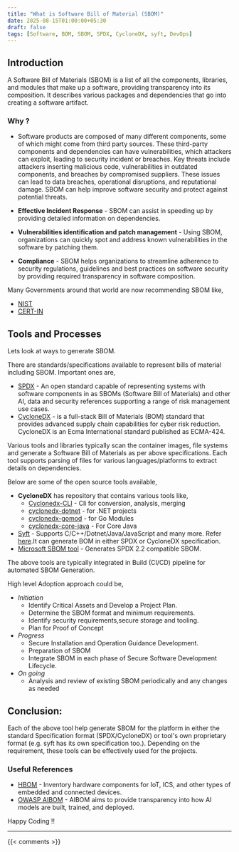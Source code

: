 ```yaml
---
title: "What is Software Bill of Material (SBOM)"
date: 2025-08-15T01:00:00+05:30
draft: false
tags: [Software, BOM, SBOM, SPDX, CycloneDX, syft, DevOps]
---
```


## Introduction

A Software Bill of Materials (SBOM) is a list of all the components, libraries, and modules that make
up a software, providing transparency into its composition. It describes various packages and dependencies that go into creating a software artifact.

### Why ?

- Software products are composed of many different components, some of which might come from
third party sources. These third-party components and dependencies can have vulnerabilities, which
attackers can exploit, leading to security incident or breaches. Key threats include attackers inserting
malicious code, vulnerabilities in outdated components, and breaches by compromised suppliers. These issues can lead to data breaches, operational disruptions, and reputational damage. SBOM can help improve software security and protect against potential threats.

- **Effective Incident Response** - SBOM can assist in speeding up by providing detailed information on dependencies. 

- **Vulnerabilities identification and patch management** - Using SBOM, organizations can quickly spot and address known vulnerabilities in the software by patching them.

- **Compliance** - SBOM helps organizations to streamline adherence to security regulations, guidelines and best practices on software security by providing required transparency in software composition.  

Many Governments around that world are now recommending SBOM like, 
  - [NIST](https://www.nsa.gov/Press-Room/Press-Releases-Statements/Press-Release-View/Article/4292020/nsa-cisa-and-others-release-a-shared-vision-of-software-bill-of-materials-sbom/)
  - [CERT-IN](https://www.cert-in.org.in/PDF/TechnicalGuidelines-on-SBOM,QBOM&CBOM,AIBOM_and_HBOM_ver2.0.pdf)

## Tools and Processes

Lets look at ways to generate SBOM. 

There are standards/specifications available to represent bills of material including SBOM. Important ones are, 

- [SPDX](https://spdx.dev/) - An open standard capable of representing systems with software components in as SBOMs (Software Bill of Materials) and other AI, data and security references supporting a range of risk management use cases.
- [CycloneDX](https://owasp.org/www-project-cyclonedx/) - is a full-stack Bill of Materials (BOM) standard that provides advanced supply chain capabilities for cyber risk reduction. CycloneDX is an Ecma International standard published as ECMA-424.  

Various tools and libraries typically scan the container images, file systems and generate a Software Bill of Materials as per above specifications. Each tool supports parsing of files for various languages/platforms to extract details on dependencies.  

Below are some of the open source tools available, 

- **CycloneDX** has repository that contains various tools  like,
  - [Cyclonedx-CLI](https://github.com/CycloneDX/cyclonedx-cli) - Cli for conversion, analysis, merging
  - [cyclonedx-dotnet](https://github.com/CycloneDX/cyclonedx-dotnet) - for .NET projects
  - [cyclonedx-gomod](https://github.com/CycloneDX/cyclonedx-gomod) - for Go Modules
  - [cyclonedx-core-java](https://github.com/CycloneDX/cyclonedx-core-java) - For Core Java
- [Syft](https://github.com/anchore/syft) - Supports C/C++/Dotnet/Java/JavaScript and many more. Refer [here](https://github.com/anchore/syft?tab=readme-ov-file#supported-ecosystems).It can generate BOM in either SPDX or CycloneDX specification.
- [Microsoft SBOM tool](https://github.com/microsoft/sbom-tool) - Generates SPDX 2.2 compatible SBOM.

The above tools are typically integrated in Build (CI/CD)  pipeline for automated SBOM Generation. 

High level Adoption approach could be, 
  - *Initiation*
    - Identify Critical Assets and Develop a Project Plan.
    - Determine the SBOM format and minimum requirements.
    - Identify security requirements,secure storage and tooling.
    - Plan for Proof of Concept 
  - *Progress*
    - Secure Installation and Operation Guidance Development.
    - Preparation of SBOM
    - Integrate SBOM in each phase of Secure Software Development Lifecycle.
  - *On going*
    - Analysis and review of existing SBOM periodically and any changes as needed 
  

## Conclusion:

Each of the above tool help generate SBOM for the platform in either the standard Specification format (SPDX/CycloneDX) or tool's own proprietary format (e.g. syft has its own specification too.). Depending on the requirement, these tools can be effectively used for the projects. 


### Useful References
  
* [HBOM](https://cyclonedx.org/capabilities/hbom/) - Inventory hardware components for IoT, ICS, and other types of embedded and connected devices.
* [OWASP AIBOM](https://owasp.org/www-project-aibom/) - AIBOM aims to provide transparency into how AI models are built, trained, and deployed.

Happy Coding !!

---

{{< comments >}}